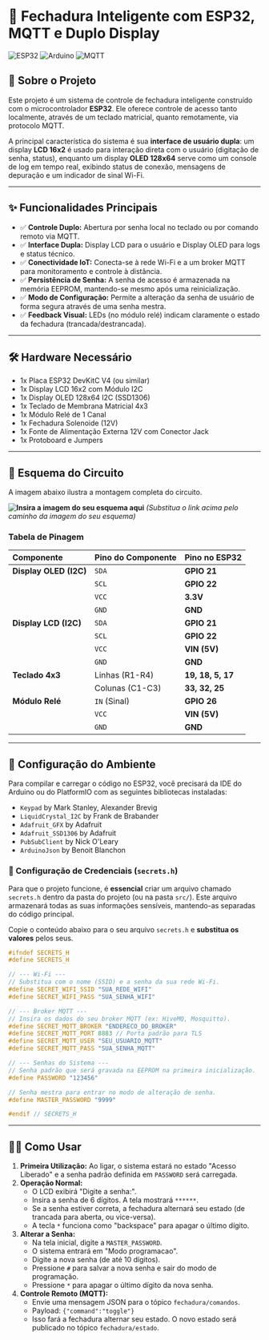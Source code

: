 # 🚪 Fechadura Inteligente com ESP32, MQTT e Duplo Display

![ESP32](https://img.shields.io/badge/ESP32-WROOM-blueviolet)
![Arduino](https://img.shields.io/badge/Framework-Arduino-00979D)
![MQTT](https://img.shields.io/badge/Protocolo-MQTT-red)

## 📖 Sobre o Projeto

Este projeto é um sistema de controle de fechadura inteligente construído com o microcontrolador **ESP32**. Ele oferece controle de acesso tanto localmente, através de um teclado matricial, quanto remotamente, via protocolo MQTT.

A principal característica do sistema é sua **interface de usuário dupla**: um display **LCD 16x2** é usado para interação direta com o usuário (digitação de senha, status), enquanto um display **OLED 128x64** serve como um console de log em tempo real, exibindo status de conexão, mensagens de depuração e um indicador de sinal Wi-Fi.

---

## ✨ Funcionalidades Principais

* ✅ **Controle Duplo:** Abertura por senha local no teclado ou por comando remoto via MQTT.
* ✅ **Interface Dupla:** Display LCD para o usuário e Display OLED para logs e status técnico.
* ✅ **Conectividade IoT:** Conecta-se à rede Wi-Fi e a um broker MQTT para monitoramento e controle à distância.
* ✅ **Persistência de Senha:** A senha de acesso é armazenada na memória EEPROM, mantendo-se mesmo após uma reinicialização.
* ✅ **Modo de Configuração:** Permite a alteração da senha de usuário de forma segura através de uma senha mestra.
* ✅ **Feedback Visual:** LEDs (no módulo relé) indicam claramente o estado da fechadura (trancada/destrancada).

---

## 🛠️ Hardware Necessário

* 1x Placa ESP32 DevKitC V4 (ou similar)
* 1x Display LCD 16x2 com Módulo I2C
* 1x Display OLED 128x64 I2C (SSD1306)
* 1x Teclado de Membrana Matricial 4x3
* 1x Módulo Relé de 1 Canal
* 1x Fechadura Solenoide (12V)
* 1x Fonte de Alimentação Externa 12V com Conector Jack
* 1x Protoboard e Jumpers

---

## 🔌 Esquema do Circuito

A imagem abaixo ilustra a montagem completa do circuito.

**![Insira a imagem do seu esquema aqui](https://i.imgur.com/your-schematic-image.png)**
*(Substitua o link acima pelo caminho da imagem do seu esquema)*

### Tabela de Pinagem

| Componente              | Pino do Componente | Pino no ESP32 |
| :---------------------- | :----------------- | :------------ |
| **Display OLED (I2C)** | `SDA`              | **GPIO 21** |
|                         | `SCL`              | **GPIO 22** |
|                         | `VCC`              | **3.3V** |
|                         | `GND`              | **GND** |
| **Display LCD (I2C)** | `SDA`              | **GPIO 21** |
|                         | `SCL`              | **GPIO 22** |
|                         | `VCC`              | **VIN (5V)** |
|                         | `GND`              | **GND** |
| **Teclado 4x3** | Linhas (R1-R4)     | **19, 18, 5, 17** |
|                         | Colunas (C1-C3)    | **33, 32, 25**|
| **Módulo Relé** | `IN` (Sinal)       | **GPIO 26** |
|                         | `VCC`              | **VIN (5V)** |
|                         | `GND`              | **GND** |

---

## 🚀 Configuração do Ambiente

Para compilar e carregar o código no ESP32, você precisará da IDE do Arduino ou do PlatformIO com as seguintes bibliotecas instaladas:

* `Keypad` by Mark Stanley, Alexander Brevig
* `LiquidCrystal_I2C` by Frank de Brabander
* `Adafruit_GFX` by Adafruit
* `Adafruit_SSD1306` by Adafruit
* `PubSubClient` by Nick O'Leary
* `ArduinoJson` by Benoit Blanchon

### 🔐 Configuração de Credenciais (`secrets.h`)

Para que o projeto funcione, é **essencial** criar um arquivo chamado `secrets.h` dentro da pasta do projeto (ou na pasta `src/`). Este arquivo armazenará todas as suas informações sensíveis, mantendo-as separadas do código principal.

Copie o conteúdo abaixo para o seu arquivo `secrets.h` e **substitua os valores** pelos seus.

```cpp
#ifndef SECRETS_H
#define SECRETS_H

// --- Wi-Fi ---
// Substitua com o nome (SSID) e a senha da sua rede Wi-Fi.
#define SECRET_WIFI_SSID "SUA_REDE_WIFI"
#define SECRET_WIFI_PASS "SUA_SENHA_WIFI"

// --- Broker MQTT ---
// Insira os dados do seu broker MQTT (ex: HiveMQ, Mosquitto).
#define SECRET_MQTT_BROKER "ENDERECO_DO_BROKER"
#define SECRET_MQTT_PORT 8883 // Porta padrão para TLS
#define SECRET_MQTT_USER "SEU_USUARIO_MQTT"
#define SECRET_MQTT_PASS "SUA_SENHA_MQTT"

// --- Senhas do Sistema ---
// Senha padrão que será gravada na EEPROM na primeira inicialização.
#define PASSWORD "123456" 

// Senha mestra para entrar no modo de alteração de senha.
#define MASTER_PASSWORD "9999" 

#endif // SECRETS_H
```

---

## 👨‍💻 Como Usar

1.  **Primeira Utilização:** Ao ligar, o sistema estará no estado "Acesso Liberado" e a senha padrão definida em `PASSWORD` será carregada.
2.  **Operação Normal:**
    * O LCD exibirá "Digite a senha:".
    * Insira a senha de 6 dígitos. A tela mostrará `******`.
    * Se a senha estiver correta, a fechadura alternará seu estado (de trancada para aberta, ou vice-versa).
    * A tecla `*` funciona como "backspace" para apagar o último dígito.
3.  **Alterar a Senha:**
    * Na tela inicial, digite a `MASTER_PASSWORD`.
    * O sistema entrará em "Modo programacao".
    * Digite a nova senha (de até 10 dígitos).
    * Pressione `#` para salvar a nova senha e sair do modo de programação.
    * Pressione `*` para apagar o último dígito da nova senha.
4.  **Controle Remoto (MQTT):**
    * Envie uma mensagem JSON para o tópico `fechadura/comandos`.
    * Payload: `{"command":"toggle"}`
    * Isso fará a fechadura alternar seu estado. O novo estado será publicado no tópico `fechadura/estado`.